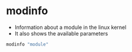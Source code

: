 # modinfo

- Information about a module in the linux kernel
- It also shows the available parameters

```sh
modinfo "module"
```
